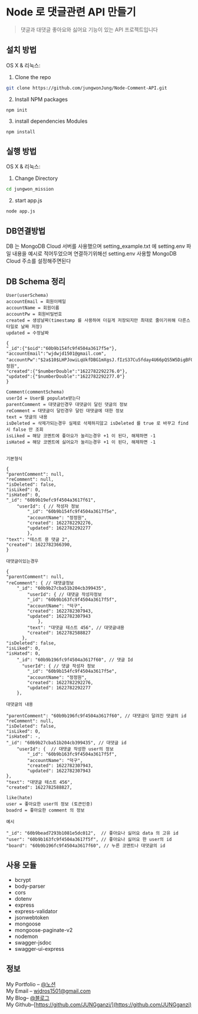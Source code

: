 # Node 로 댓글관련 API 만들기
> 댓글과 대댓글 좋아요와 싫어요 기능이 있는 API 프로젝트입니다  
  
## 설치 방법

OS X & 리눅스:
1. Clone the repo
```sh
git clone https://github.com/jungwonJung/Node-Comment-API.git
```
2.  Install NPM packages 
```
npm init
```
3. install dependencies Modules
```
npm install
```  
  
## 실행 방법

OS X & 리눅스:
1. Change Directory
```sh
cd jungwon_mission
```
2.  start app.js
```
node app.js
```

## DB연결방법  

DB 는 MongoDB Cloud 서버를 사용했으며
setting_example.txt 에 
setting.env 파일 내용을 예시로 적어두었으며
연결하기위해선 setting.env 사용할 MongoDB Cloud 주소를 설정해주면된다  

## DB Schema 정리  
```
User(userSchema) 
accountEmail = 회원이메일
accountName = 회원이름
accountPw = 회원비밀번호
created = 생성날짜(timestamp 를 사용하여 더길게 저장되지만 최대로 줄이기위해 다른스타일로 날짜 저장)  
updated = 수정날짜    

{  
"_id":{"$oid":"60b9b154fc9f4504a3617f5e"},  
"accountEmail":"wjdwjd1501@gmail.com",  
"accountPw":"$2a$10$LHPJowiLqUkfDBG1mXgsJ.fIzS37Cu5fday4U66pQS5W5DigBFOjK","accountName":"정정원",  
"created":{"$numberDouble":"1622782292276.0"},  
"updated":{"$numberDouble":"1622782292277.0"}  
}
```  
```
Comment(commentSchema)
userId = User를 populate받는다
parentComment = 대댓글인경우 대댓글이 달린 댓글의 정보 
reComment = 대댓글이 달린경우 달린 대댓글에 대한 정보
text = 댓글의 내용
isDeleted = 삭제가되는경우 실제로 삭제하지않고 isDeleted 를 true 로 바꾸고 find 시 false 만 조회
isLiked = 해당 코멘트에 좋아요가 눌리는경우 +1 이 된다, 해제하면 -1
isHated = 해당 코멘트에 싫어요가 눌리는경우 +1 이 된다, 해제하면 -1


기본형식

{
"parentComment": null,
"reComment": null,
"isDeleted": false,
"isLiked": 0,
"isHated": 0,
"_id": "60b9b19efc9f4504a3617f61",
    "userId": { // 작성자 정보
        "_id": "60b9b154fc9f4504a3617f5e",
        "accountName": "정정원",
        "created": 1622782292276,
        "updated": 1622782292277
        },
"text": "테스트 용 댓글 2",
"created": 1622782366390,
}

대댓글이있는경우

{
"parentComment": null,
"reComment": { // 대댓글정보
    "_id": "60b9b27cba51b204cb399435",
        "userId": { // 대댓글 작성자정보
        "_id": "60b9b163fc9f4504a3617f5f",
        "accountName": "덕구",
        "created": 1622782307943,
        "updated": 1622782307943
            },
        "text": "대댓글 테스트 456", // 대댓글내용
        "created": 1622782588827
      },
"isDeleted": false,
"isLiked": 0,
"isHated": 0,
    "_id": "60b9b196fc9f4504a3617f60", // 댓글 Id
      "userId": { // 댓글 작성자 정보
        "_id": "60b9b154fc9f4504a3617f5e",
        "accountName": "정정원",
        "created": 1622782292276,
        "updated": 1622782292277
    },

대댓글의 내용

"parentComment": "60b9b196fc9f4504a3617f60", // 대댓글이 달려진 댓글의 id
"reComment": null,
"isDeleted": false,
"isLiked": 0,
"isHated": -,
"_id": "60b9b27cba51b204cb399435", // 대댓글 id
    "userId": {  // 대댓글 작성한 user의 정보
        "_id": "60b9b163fc9f4504a3617f5f",
        "accountName": "덕구",
        "created": 1622782307943,
        "updated": 1622782307943
},
"text": "대댓글 테스트 456",
"created": 1622782588827,
```
```
like(hate)
user = 좋아요한 user의 정보 (토큰인증)
boadrd = 좋아요한 comment 의 정보

예시

"_id": "60b9bead7293b1081e5dc012",  // 좋아요나 싫어요 data 의 고유 id
"user": "60b9b163fc9f4504a3617f5f", // 좋아요나 싫어요 한 user의 id
"board": "60b9b196fc9f4504a3617f60", // 누른 코멘트나 대댓글의 id
```
## 사용 모듈
- bcrypt
- body-parser
- cors
- dotenv
- express
- express-validator
- jsonwebtoken
- mongoose
- mongoose-paginate-v2
- nodemon
- swagger-jsdoc
- swagger-ui-express  

  
## 정보

My Portfolio – [@노션](https://www.notion.so/Hello-I-m-Louis-6ec5e3f6bde04aa89dd19509654ef465)  
My Email – wjdros1501@gmail.com  
My Blog– [@블로그](https://ganzicoder.tistory.com/)  
My Github–[https://github.com/JUNGganzi/](https://github.com/JUNGganzi)